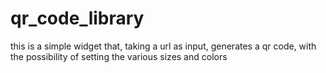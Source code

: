 # qr_code_library

this is a simple widget that, taking a url as input, generates a qr code, with the possibility of setting the various sizes and colors

